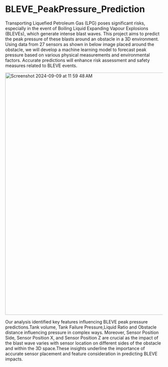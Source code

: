 # BLEVE_PeakPressure_Prediction
Transporting Liquefied Petroleum Gas (LPG) poses significant risks, especially in the event of Boiling Liquid Expanding Vapour Explosions (BLEVEs), which generate intense blast waves. This project aims to predict the peak pressure of these blasts around an obstacle in a 3D environment. Using data from 27 sensors as shown in below image placed around the obstacle, we will develop a machine learning model to forecast peak pressure based on various physical measurements and environmental factors. Accurate predictions will enhance risk assessment and safety measures related to BLEVE events.

<img width="775" alt="Screenshot 2024-09-09 at 11 59 48 AM" src="https://github.com/user-attachments/assets/99df1271-be7b-4310-8847-b477ea801317">

Our analysis identified key features influencing BLEVE peak pressure predictions.Tank volume, Tank Failure Pressure,Liquid Ratio and Obstacle distance influencing pressure in complex ways. Moreover, Sensor Position Side, Sensor Position X, and Sensor Position Z are crucial as the impact of the blast wave varies with sensor location on different sides of the obstacle and within the 3D space.These insights underline the importance of accurate sensor placement and feature consideration in predicting BLEVE impacts.
